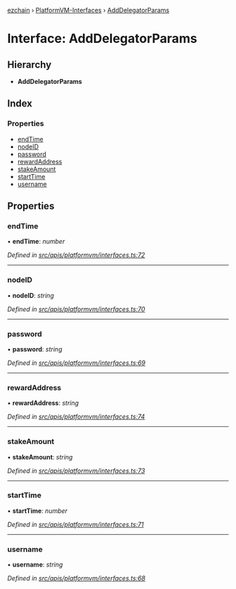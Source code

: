 [ezchain](../README.md) › [PlatformVM-Interfaces](../modules/platformvm_interfaces.md) › [AddDelegatorParams](platformvm_interfaces.adddelegatorparams.md)

# Interface: AddDelegatorParams

## Hierarchy

* **AddDelegatorParams**

## Index

### Properties

* [endTime](platformvm_interfaces.adddelegatorparams.md#endtime)
* [nodeID](platformvm_interfaces.adddelegatorparams.md#nodeid)
* [password](platformvm_interfaces.adddelegatorparams.md#password)
* [rewardAddress](platformvm_interfaces.adddelegatorparams.md#rewardaddress)
* [stakeAmount](platformvm_interfaces.adddelegatorparams.md#stakeamount)
* [startTime](platformvm_interfaces.adddelegatorparams.md#starttime)
* [username](platformvm_interfaces.adddelegatorparams.md#username)

## Properties

###  endTime

• **endTime**: *number*

*Defined in [src/apis/platformvm/interfaces.ts:72](https://github.com/EZChain-core/ezchainjs/blob/5511161/src/apis/platformvm/interfaces.ts#L72)*

___

###  nodeID

• **nodeID**: *string*

*Defined in [src/apis/platformvm/interfaces.ts:70](https://github.com/EZChain-core/ezchainjs/blob/5511161/src/apis/platformvm/interfaces.ts#L70)*

___

###  password

• **password**: *string*

*Defined in [src/apis/platformvm/interfaces.ts:69](https://github.com/EZChain-core/ezchainjs/blob/5511161/src/apis/platformvm/interfaces.ts#L69)*

___

###  rewardAddress

• **rewardAddress**: *string*

*Defined in [src/apis/platformvm/interfaces.ts:74](https://github.com/EZChain-core/ezchainjs/blob/5511161/src/apis/platformvm/interfaces.ts#L74)*

___

###  stakeAmount

• **stakeAmount**: *string*

*Defined in [src/apis/platformvm/interfaces.ts:73](https://github.com/EZChain-core/ezchainjs/blob/5511161/src/apis/platformvm/interfaces.ts#L73)*

___

###  startTime

• **startTime**: *number*

*Defined in [src/apis/platformvm/interfaces.ts:71](https://github.com/EZChain-core/ezchainjs/blob/5511161/src/apis/platformvm/interfaces.ts#L71)*

___

###  username

• **username**: *string*

*Defined in [src/apis/platformvm/interfaces.ts:68](https://github.com/EZChain-core/ezchainjs/blob/5511161/src/apis/platformvm/interfaces.ts#L68)*
